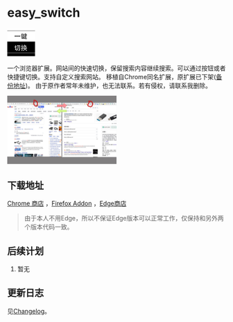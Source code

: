 # easy_switch

<!-- <p align="left"> -->
  <img  src="icon128.png" width=64 >
<!-- </p> -->

一个浏览器扩展。网站间的快速切换，保留搜索内容继续搜索。可以通过按钮或者快捷键切换。支持自定义搜索网站。
移植自Chrome同名扩展，原扩展已下架([备份地址](https://www.crx4chrome.com/extensions/fknieppmhfgnjilnkdeoegocjkijpbfh/))。
由于原作者常年未维护，也无法联系。若有侵权，请联系我删除。

<img  src="image/screenshot1.jpg" width=50% alt="示意截图">

## 下载地址

 [Chrome 商店](https://chrome.google.com/webstore/detail/pchjdhcdlgghofamcpncdlhdonbeaplk)
 ，[Firefox Addon](https://addons.mozilla.org/zh-CN/firefox/addon/esay_switch)
 ，[Edge商店](https://microsoftedge.microsoft.com/addons/detail/jijkhdficgnnikdijnkienfnmfbolmpb)

> 由于本人不用Edge，所以不保证Edge版本可以正常工作，仅保持和另外两个版本代码一致。

## 后续计划

1. 暂无

## 更新日志

见[Changelog](CHANGELOG.md)。
